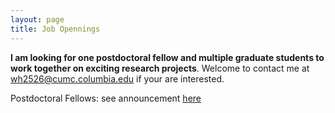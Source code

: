 ```yaml
---
layout: page
title: Job Opennings
---
```



**I am looking for one postdoctoral fellow and multiple graduate students to work together on exciting research projects**. 
Welcome to contact me at wh2526@cumc.columbia.edu if your are interested. 

Postdoctoral Fellows: see announcement [here](https://forms.stat.ufl.edu/statistics-jobs/entry/9619/) 


